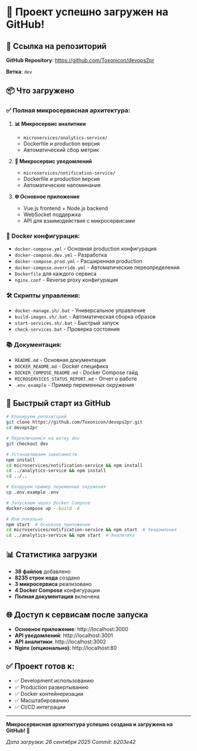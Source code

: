 # 🎉 Проект успешно загружен на GitHub!

## 🔗 Ссылка на репозиторий

**GitHub Repository**: https://github.com/Toxonicon/devops2pr

**Ветка**: `dev`

## 📦 Что загружено

### ✅ Полная микросервисная архитектура:

1. **📊 Микросервис аналитики**
   - `microservices/analytics-service/`
   - Dockerfile и production версия
   - Автоматический сбор метрик

2. **📨 Микросервис уведомлений**
   - `microservices/notification-service/`
   - Dockerfile и production версия  
   - Автоматические напоминания

3. **🌐 Основное приложение**
   - Vue.js frontend + Node.js backend
   - WebSocket поддержка
   - API для взаимодействия с микросервисами

### 🐳 Docker конфигурация:

- `docker-compose.yml` - Основная production конфигурация
- `docker-compose.dev.yml` - Разработка
- `docker-compose.prod.yml` - Расширенная production
- `docker-compose.override.yml` - Автоматические переопределения
- `Dockerfile` для каждого сервиса
- `nginx.conf` - Reverse proxy конфигурация

### 🛠️ Скрипты управления:

- `docker-manage.sh/.bat` - Универсальное управление
- `build-images.sh/.bat` - Автоматическая сборка образов
- `start-services.sh/.bat` - Быстрый запуск
- `check-services.bat` - Проверка состояния

### 📚 Документация:

- `README.md` - Основная документация
- `DOCKER_README.md` - Docker специфика  
- `DOCKER_COMPOSE_README.md` - Docker Compose гайд
- `MICROSERVICES_STATUS_REPORT.md` - Отчет о работе
- `.env.example` - Пример переменных окружения

## 🚀 Быстрый старт из GitHub

```bash
# Клонируем репозиторий
git clone https://github.com/Toxonicon/devops2pr.git
cd devops2pr

# Переключаемся на ветку dev
git checkout dev

# Устанавливаем зависимости
npm install
cd microservices/notification-service && npm install
cd ../analytics-service && npm install
cd ../..

# Копируем пример переменных окружения
cp .env.example .env

# Запускаем через Docker Compose
docker-compose up --build -d

# Или локально
npm start  # Основное приложение
cd microservices/notification-service && npm start  # Уведомления
cd ../analytics-service && npm start  # Аналитика
```

## 📊 Статистика загрузки

- **38 файлов** добавлено
- **8235 строк кода** создано
- **3 микросервиса** реализовано
- **4 Docker Compose** конфигурации
- **Полная документация** включена

## 🌐 Доступ к сервисам после запуска

- **Основное приложение**: http://localhost:3000
- **API уведомлений**: http://localhost:3001
- **API аналитики**: http://localhost:3002
- **Nginx (опционально)**: http://localhost:80

## ✅ Проект готов к:

- ✅ Development использованию
- ✅ Production развертыванию
- ✅ Docker контейнеризации
- ✅ Масштабированию
- ✅ CI/CD интеграции

---

**Микросервисная архитектура успешно создана и загружена на GitHub! 🎯**

*Дата загрузки: 26 сентября 2025*
*Commit: b203e42*
